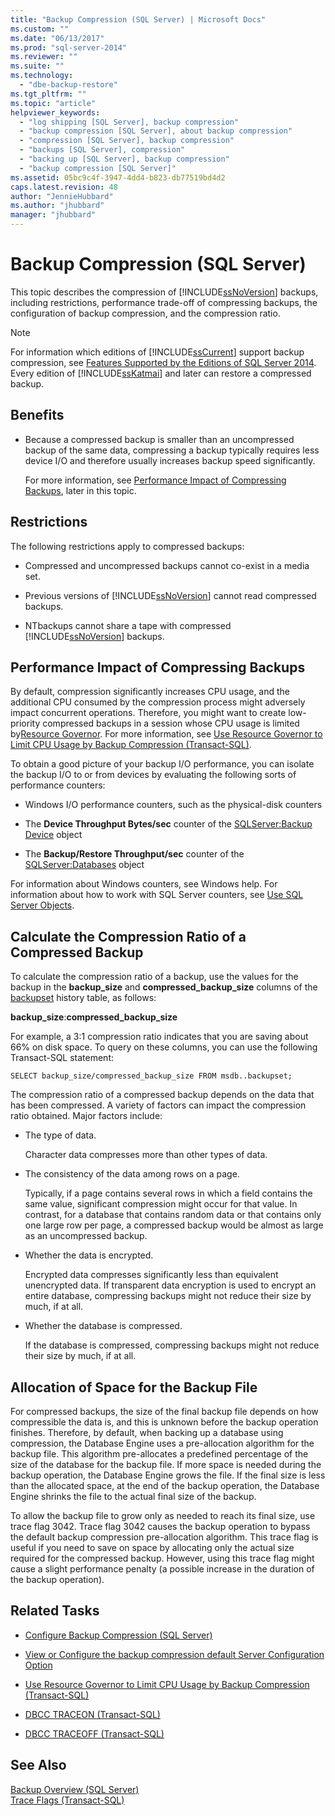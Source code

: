 ```yaml
---
title: "Backup Compression (SQL Server) | Microsoft Docs"
ms.custom: ""
ms.date: "06/13/2017"
ms.prod: "sql-server-2014"
ms.reviewer: ""
ms.suite: ""
ms.technology: 
  - "dbe-backup-restore"
ms.tgt_pltfrm: ""
ms.topic: "article"
helpviewer_keywords: 
  - "log shipping [SQL Server], backup compression"
  - "backup compression [SQL Server], about backup compression"
  - "compression [SQL Server], backup compression"
  - "backups [SQL Server], compression"
  - "backing up [SQL Server], backup compression"
  - "backup compression [SQL Server]"
ms.assetid: 05bc9c4f-3947-4dd4-b823-db77519bd4d2
caps.latest.revision: 48
author: "JennieHubbard"
ms.author: "jhubbard"
manager: "jhubbard"
---
```

# Backup Compression (SQL Server)
  This topic describes the compression of [!INCLUDE[ssNoVersion](../../includes/ssnoversion-md.md)] backups, including restrictions, performance trade-off of compressing backups, the configuration of backup compression, and the compression ratio.  
  
> [!NOTE]  
>  For information which editions of [!INCLUDE[ssCurrent](../../includes/sscurrent-md.md)] support backup compression, see [Features Supported by the Editions of SQL Server 2014](../../getting-started/features-supported-by-the-editions-of-sql-server-2014.md). Every edition of [!INCLUDE[ssKatmai](../../includes/sskatmai-md.md)] and later can restore a compressed backup.  
  
  
##  <a name="Benefits"></a> Benefits  
  
-   Because a compressed backup is smaller than an uncompressed backup of the same data, compressing a backup typically requires less device I/O and therefore usually increases backup speed significantly.  
  
     For more information, see [Performance Impact of Compressing Backups](#PerfImpact), later in this topic.  
  
  
##  <a name="Restrictions"></a> Restrictions  
 The following restrictions apply to compressed backups:  
  
-   Compressed and uncompressed backups cannot co-exist in a media set.  
  
-   Previous versions of [!INCLUDE[ssNoVersion](../../includes/ssnoversion-md.md)] cannot read compressed backups.  
  
-   NTbackups cannot share a tape with compressed [!INCLUDE[ssNoVersion](../../includes/ssnoversion-md.md)] backups.  
  
  
##  <a name="PerfImpact"></a> Performance Impact of Compressing Backups  
 By default, compression significantly increases CPU usage, and the additional CPU consumed by the compression process might adversely impact concurrent operations. Therefore, you might want to create low-priority compressed backups in a session whose CPU usage is limited by[Resource Governor](../../database-engine/resource-governor.md). For more information, see [Use Resource Governor to Limit CPU Usage by Backup Compression &#40;Transact-SQL&#41;](use-resource-governor-to-limit-cpu-usage-by-backup-compression-transact-sql.md).  
  
 To obtain a good picture of your backup I/O performance, you can isolate the backup I/O to or from devices by evaluating the following sorts of performance counters:  
  
-   Windows I/O performance counters, such as the physical-disk counters  
  
-   The **Device Throughput Bytes/sec** counter of the [SQLServer:Backup Device](../../database-engine/sql-server-backup-device-object.md) object  
  
-   The **Backup/Restore Throughput/sec** counter of the [SQLServer:Databases](../../database-engine/sql-server-databases-object.md) object  
  
 For information about Windows counters, see Windows help. For information about how to work with SQL Server counters, see [Use SQL Server Objects](../../database-engine/use-sql-server-objects.md).  
  
  
##  <a name="CompressionRatio"></a> Calculate the Compression Ratio of a Compressed Backup  
 To calculate the compression ratio of a backup, use the values for the backup in the **backup_size** and **compressed_backup_size** columns of the [backupset](~/relational-databases/system-tables/backupset-transact-sql.md) history table, as follows:  
  
 **backup_size**:**compressed_backup_size**  
  
 For example, a 3:1 compression ratio indicates that you are saving about 66% on disk space. To query on these columns, you can use the following Transact-SQL statement:  
  
```  
SELECT backup_size/compressed_backup_size FROM msdb..backupset;  
```  
  
 The compression ratio of a compressed backup depends on the data that has been compressed. A variety of factors can impact the compression ratio obtained. Major factors include:  
  
-   The type of data.  
  
     Character data compresses more than other types of data.  
  
-   The consistency of the data among rows on a page.  
  
     Typically, if a page contains several rows in which a field contains the same value, significant compression might occur for that value. In contrast, for a database that contains random data or that contains only one large row per page, a compressed backup would be almost as large as an uncompressed backup.  
  
-   Whether the data is encrypted.  
  
     Encrypted data compresses significantly less than equivalent unencrypted data. If transparent data encryption is used to encrypt an entire database, compressing backups might not reduce their size by much, if at all.  
  
-   Whether the database is compressed.  
  
     If the database is compressed, compressing backups might not reduce their size by much, if at all.  
  
  
##  <a name="Allocation"></a> Allocation of Space for the Backup File  
 For compressed backups, the size of the final backup file depends on how compressible the data is, and this is unknown before the backup operation finishes.  Therefore, by default, when backing up a database using compression, the Database Engine uses a pre-allocation algorithm for the backup file. This algorithm pre-allocates a predefined percentage of the size of the database for the backup file. If more space is needed during the backup operation, the Database Engine grows the file. If the final size is less than the allocated space, at the end of the backup operation, the Database Engine shrinks the file to the actual final size of the backup.  
  
 To allow the backup file to grow only as needed to reach its final size, use trace flag 3042. Trace flag 3042 causes the backup operation to bypass the default backup compression pre-allocation algorithm. This trace flag is useful if you need to save on space by allocating only the actual size required for the compressed backup. However, using this trace flag might cause a slight performance penalty (a possible increase in the duration of the backup operation).  
  
##  <a name="RelatedTasks"></a> Related Tasks  
  
-   [Configure Backup Compression &#40;SQL Server&#41;](backup-compression-sql-server.md)  
  
-   [View or Configure the backup compression default Server Configuration Option](../../database-engine/configure-windows/view-or-configure-the-backup-compression-default-server-configuration-option.md)  
  
-   [Use Resource Governor to Limit CPU Usage by Backup Compression &#40;Transact-SQL&#41;](use-resource-governor-to-limit-cpu-usage-by-backup-compression-transact-sql.md)  
  
-   [DBCC TRACEON &#40;Transact-SQL&#41;](~/t-sql/database-console-commands/dbcc-traceon-transact-sql.md)  
  
-   [DBCC TRACEOFF &#40;Transact-SQL&#41;](~/t-sql/database-console-commands/dbcc-traceoff-transact-sql.md)  
  
## See Also  
 [Backup Overview &#40;SQL Server&#41;](backup-overview-sql-server.md)   
 [Trace Flags &#40;Transact-SQL&#41;](~/t-sql/database-console-commands/dbcc-traceon-trace-flags-transact-sql.md)  
  
  